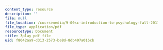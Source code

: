 ```yaml
---
content_type: resource
description: ''
file: null
file_location: /coursemedia/9-00sc-introduction-to-psychology-fall-2011/f8042aa9d3132573be8d8db497a016cb_yBYebcVw8Zk.pdf
file_type: application/pdf
resourcetype: Document
title: 3play pdf file
uid: f8042aa9-d313-2573-be8d-8db497a016cb
---
```

